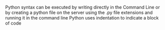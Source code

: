 Python syntax can be executed by writing directly in the Command Line or by creating a python file on the server using the .py file extensions and running it in the command line
Python uses indentation to indicate a block of code

